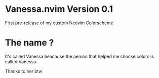 # Vanessa.nvim Version 0.1

First pre-release of my custom Neovim Colorscheme

# The name ?

It's called Vanessa beacause the person that helped me choose colors is called Vanessa.

Thanks to her btw
